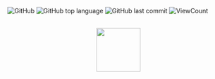 ![GitHub](https://img.shields.io/github/license/akshat-jjain/HackerRank-C-plus-plus-Solutions?style=flat)
![GitHub top language](https://img.shields.io/github/languages/top/akshat-jjain/HackerRank-C-plus-plus-Solutions?style=flat)
![GitHub last commit](https://img.shields.io/github/last-commit/akshat-jjain/HackerRank-C-plus-plus-Solutions?style=flat)
![ViewCount](https://views.whatilearened.today/views/github/akshat-jjain/HackerRank-C-plus-plus-Solutions.svg?cache=remove)

<p align="center">  
	<br>
	<a href="https://www.hackerrank.com/akshat_jjain">
        <img height=100 src="https://d3keuzeb2crhkn.cloudfront.net/hackerrank/assets/styleguide/logo_wordmark-f5c5eb61ab0a154c3ed9eda24d0b9e31.svg"> 
    </a>
    <br>
</p>
